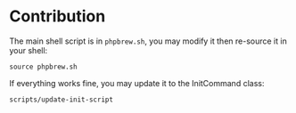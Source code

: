 Contribution
================

The main shell script is in `phpbrew.sh`, you may modify it then re-source it in your shell:

    source phpbrew.sh

If everything works fine, you may update it to the InitCommand class:

    scripts/update-init-script

